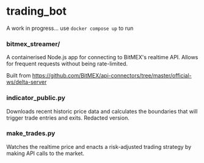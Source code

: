 # trading_bot

A work in progress...  use `docker compose up` to run

### bitmex_streamer/

A containerised Node.js app for connecting to BitMEX's realtime API.  Allows for frequent requests without being rate-limited.

Built from https://github.com/BitMEX/api-connectors/tree/master/official-ws/delta-server

### indicator_public.py

Downloads recent historic price data and calculates the boundaries that will trigger trade entries and exits.  Redacted version.

### make_trades.py

Watches the realtime price and enacts a risk-adjusted trading strategy by making API calls to the market.

